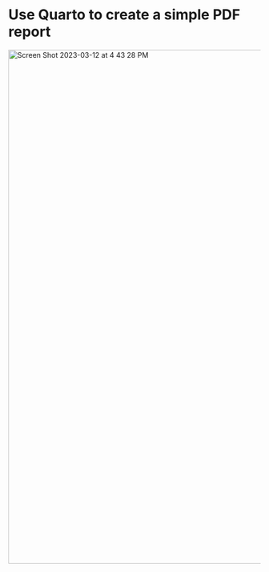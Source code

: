 # Use Quarto to create a simple PDF report



<img width="1025" alt="Screen Shot 2023-03-12 at 4 43 28 PM" src="https://user-images.githubusercontent.com/57546826/224575569-2515293f-5332-4026-b7e4-9b38aaaddb3e.png">


